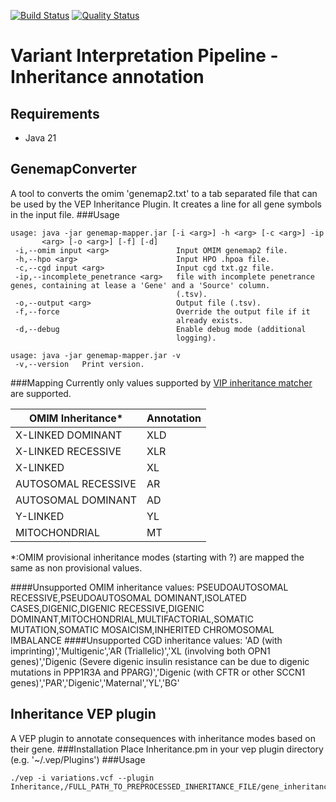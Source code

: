 [![Build Status](https://app.travis-ci.com/molgenis/vip-inheritance.svg?branch=main)](https://app.travis-ci.com/molgenis/vip-inheritance)
[![Quality Status](https://sonarcloud.io/api/project_badges/measure?project=molgenis_vip-inheritance&metric=alert_status)](https://sonarcloud.io/dashboard?id=molgenis_vip-inheritance)
# Variant Interpretation Pipeline - Inheritance annotation
## Requirements
- Java 21
## GenemapConverter
A tool to converts the omim 'genemap2.txt' to a tab separated file that can be used by the VEP Inheritance Plugin.
It creates a line for all gene symbols in the input file.
###Usage
```
usage: java -jar genemap-mapper.jar [-i <arg>] -h <arg> [-c <arg>] -ip
       <arg> [-o <arg>] [-f] [-d]
 -i,--omim input <arg>               Input OMIM genemap2 file.
 -h,--hpo <arg>                      Input HPO .hpoa file.
 -c,--cgd input <arg>                Input cgd txt.gz file.
 -ip,--incomplete_penetrance <arg>   file with incomplete penetrance genes, containing at lease a 'Gene' and a 'Source' column.
                                     (.tsv).
 -o,--output <arg>                   Output file (.tsv).
 -f,--force                          Override the output file if it
                                     already exists.
 -d,--debug                          Enable debug mode (additional
                                     logging).

usage: java -jar genemap-mapper.jar -v
 -v,--version   Print version.
```

###Mapping
Currently only values supported by [VIP inheritance matcher](https://github.com/molgenis/vip-inheritance-matcher) are supported.

| OMIM Inheritance*   | Annotation |
|---------------------|------------|
| X-LINKED DOMINANT   | XLD        |
| X-LINKED RECESSIVE  | XLR        |
| X-LINKED            | XL         |
| AUTOSOMAL RECESSIVE | AR         |
| AUTOSOMAL DOMINANT  | AD         |
| Y-LINKED            | YL         |
| MITOCHONDRIAL       | MT         |
*:OMIM provisional inheritance modes (starting with ?) are mapped the same as non provisional values.

####Unsupported OMIM inheritance values:
PSEUDOAUTOSOMAL RECESSIVE,PSEUDOAUTOSOMAL DOMINANT,ISOLATED CASES,DIGENIC,DIGENIC RECESSIVE,DIGENIC DOMINANT,MITOCHONDRIAL,MULTIFACTORIAL,SOMATIC MUTATION,SOMATIC MOSAICISM,INHERITED CHROMOSOMAL IMBALANCE
####Unsupported CGD inheritance values:
'AD (with imprinting)','Multigenic','AR (Triallelic)','XL (involving both OPN1 genes)','Digenic (Severe digenic insulin resistance can be due to digenic mutations in PPP1R3A and PPARG)','Digenic (with CFTR or other SCCN1 genes)','PAR','Digenic','Maternal','YL','BG'

## Inheritance VEP plugin
A VEP plugin to annotate consequences with inheritance modes based on their gene.
###Installation
Place Inheritance.pm in your vep plugin directory (e.g. '~/.vep/Plugins')
###Usage
```
./vep -i variations.vcf --plugin Inheritance,/FULL_PATH_TO_PREPROCESSED_INHERITANCE_FILE/gene_inheritance_modes.tsv
```
